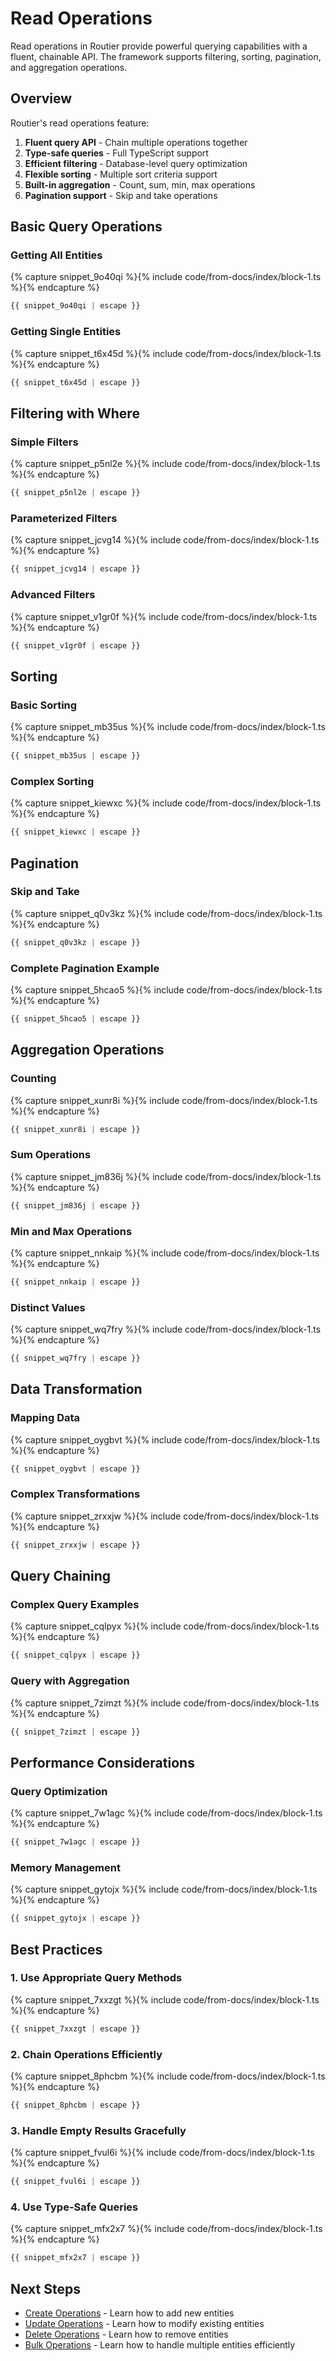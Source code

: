 # Read Operations

Read operations in Routier provide powerful querying capabilities with a fluent, chainable API. The framework supports filtering, sorting, pagination, and aggregation operations.

## Overview

Routier's read operations feature:

1. **Fluent query API** - Chain multiple operations together
2. **Type-safe queries** - Full TypeScript support
3. **Efficient filtering** - Database-level query optimization
4. **Flexible sorting** - Multiple sort criteria support
5. **Built-in aggregation** - Count, sum, min, max operations
6. **Pagination support** - Skip and take operations

## Basic Query Operations

### Getting All Entities




{% capture snippet_9o40qi %}{% include code/from-docs/index/block-1.ts %}{% endcapture %}

```ts
{{ snippet_9o40qi | escape }}
```



### Getting Single Entities




{% capture snippet_t6x45d %}{% include code/from-docs/index/block-1.ts %}{% endcapture %}

```ts
{{ snippet_t6x45d | escape }}
```



## Filtering with Where

### Simple Filters




{% capture snippet_p5nl2e %}{% include code/from-docs/index/block-1.ts %}{% endcapture %}

```ts
{{ snippet_p5nl2e | escape }}
```



### Parameterized Filters




{% capture snippet_jcvg14 %}{% include code/from-docs/index/block-1.ts %}{% endcapture %}

```ts
{{ snippet_jcvg14 | escape }}
```



### Advanced Filters




{% capture snippet_v1gr0f %}{% include code/from-docs/index/block-1.ts %}{% endcapture %}

```ts
{{ snippet_v1gr0f | escape }}
```



## Sorting

### Basic Sorting




{% capture snippet_mb35us %}{% include code/from-docs/index/block-1.ts %}{% endcapture %}

```ts
{{ snippet_mb35us | escape }}
```



### Complex Sorting




{% capture snippet_kiewxc %}{% include code/from-docs/index/block-1.ts %}{% endcapture %}

```ts
{{ snippet_kiewxc | escape }}
```



## Pagination

### Skip and Take




{% capture snippet_q0v3kz %}{% include code/from-docs/index/block-1.ts %}{% endcapture %}

```ts
{{ snippet_q0v3kz | escape }}
```



### Complete Pagination Example




{% capture snippet_5hcao5 %}{% include code/from-docs/index/block-1.ts %}{% endcapture %}

```ts
{{ snippet_5hcao5 | escape }}
```



## Aggregation Operations

### Counting




{% capture snippet_xunr8i %}{% include code/from-docs/index/block-1.ts %}{% endcapture %}

```ts
{{ snippet_xunr8i | escape }}
```



### Sum Operations




{% capture snippet_jm836j %}{% include code/from-docs/index/block-1.ts %}{% endcapture %}

```ts
{{ snippet_jm836j | escape }}
```



### Min and Max Operations




{% capture snippet_nnkaip %}{% include code/from-docs/index/block-1.ts %}{% endcapture %}

```ts
{{ snippet_nnkaip | escape }}
```



### Distinct Values




{% capture snippet_wq7fry %}{% include code/from-docs/index/block-1.ts %}{% endcapture %}

```ts
{{ snippet_wq7fry | escape }}
```



## Data Transformation

### Mapping Data




{% capture snippet_oygbvt %}{% include code/from-docs/index/block-1.ts %}{% endcapture %}

```ts
{{ snippet_oygbvt | escape }}
```



### Complex Transformations




{% capture snippet_zrxxjw %}{% include code/from-docs/index/block-1.ts %}{% endcapture %}

```ts
{{ snippet_zrxxjw | escape }}
```



## Query Chaining

### Complex Query Examples




{% capture snippet_cqlpyx %}{% include code/from-docs/index/block-1.ts %}{% endcapture %}

```ts
{{ snippet_cqlpyx | escape }}
```



### Query with Aggregation




{% capture snippet_7zimzt %}{% include code/from-docs/index/block-1.ts %}{% endcapture %}

```ts
{{ snippet_7zimzt | escape }}
```



## Performance Considerations

### Query Optimization




{% capture snippet_7w1agc %}{% include code/from-docs/index/block-1.ts %}{% endcapture %}

```ts
{{ snippet_7w1agc | escape }}
```



### Memory Management




{% capture snippet_gytojx %}{% include code/from-docs/index/block-1.ts %}{% endcapture %}

```ts
{{ snippet_gytojx | escape }}
```



## Best Practices

### 1. **Use Appropriate Query Methods**




{% capture snippet_7xxzgt %}{% include code/from-docs/index/block-1.ts %}{% endcapture %}

```ts
{{ snippet_7xxzgt | escape }}
```



### 2. **Chain Operations Efficiently**




{% capture snippet_8phcbm %}{% include code/from-docs/index/block-1.ts %}{% endcapture %}

```ts
{{ snippet_8phcbm | escape }}
```



### 3. **Handle Empty Results Gracefully**




{% capture snippet_fvul6i %}{% include code/from-docs/index/block-1.ts %}{% endcapture %}

```ts
{{ snippet_fvul6i | escape }}
```



### 4. **Use Type-Safe Queries**




{% capture snippet_mfx2x7 %}{% include code/from-docs/index/block-1.ts %}{% endcapture %}

```ts
{{ snippet_mfx2x7 | escape }}
```



## Next Steps

- [Create Operations](create.md) - Learn how to add new entities
- [Update Operations](update.md) - Learn how to modify existing entities
- [Delete Operations](delete.md) - Learn how to remove entities
- [Bulk Operations](bulk/README.md) - Learn how to handle multiple entities efficiently
